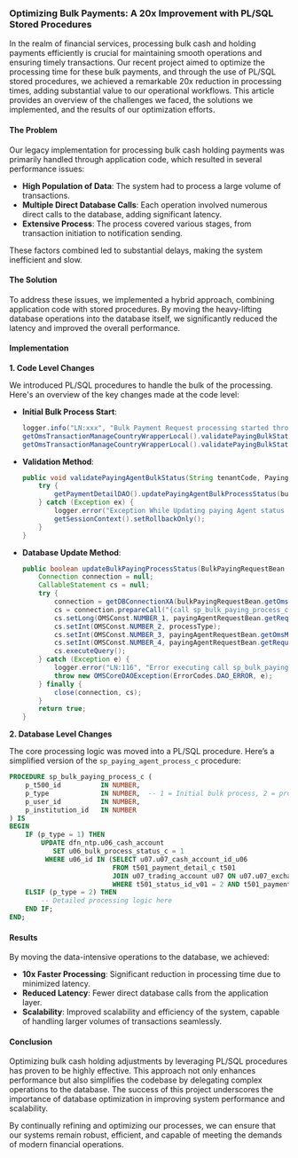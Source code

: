 ### Optimizing Bulk Payments: A 20x Improvement with PL/SQL Stored Procedures

In the realm of financial services, processing bulk cash and holding payments efficiently is crucial for maintaining smooth operations and ensuring timely transactions. Our recent project aimed to optimize the processing time for these bulk payments, and through the use of PL/SQL stored procedures, we achieved a remarkable 20x reduction in processing times, adding substantial value to our operational workflows. This article provides an overview of the challenges we faced, the solutions we implemented, and the results of our optimization efforts.

#### The Problem

Our legacy implementation for processing bulk cash holding payments was primarily handled through application code, which resulted in several performance issues:

- **High Population of Data**: The system had to process a large volume of transactions.
- **Multiple Direct Database Calls**: Each operation involved numerous direct calls to the database, adding significant latency.
- **Extensive Process**: The process covered various stages, from transaction initiation to notification sending.

These factors combined led to substantial delays, making the system inefficient and slow.

#### The Solution

To address these issues, we implemented a hybrid approach, combining application code with stored procedures. By moving the heavy-lifting database operations into the database itself, we significantly reduced the latency and improved the overall performance.

#### Implementation

**1. Code Level Changes**

We introduced PL/SQL procedures to handle the bulk of the processing. Here's an overview of the key changes made at the code level:

- **Initial Bulk Process Start**:
    ```java
    logger.info("LN:xxx", "Bulk Payment Request processing started through DB : sp_bulk_paying_process_c ");
    getOmsTransactionManageCountryWrapperLocal().validatePayingBulkStatus(payingBulkRequestBean.getOmsMsgHeader().getTenantCode(), payingBulkRequestBean, 1);
    getOmsTransactionManageCountryWrapperLocal().validatePayingBulkStatus(payingBulkRequestBean.getOmsMsgHeader().getTenantCode(), payingBulkRequestBean, 2);
    ```

- **Validation Method**:
    ```java
    public void validatePayingAgentBulkStatus(String tenantCode, PayingBulkRequestBean payingBulkRequestBean, int processType) {
        try {
            getPaymentDetailDAO().updatePayingAgentBulkProcessStatus(bulkPayingRequestBean, processType);
        } catch (Exception ex) {
            logger.error("Exception While Updating paying Agent status Update, RollBack Call " + ex);
            getSessionContext().setRollbackOnly();
        }
    }
    ```

- **Database Update Method**:
    ```java
    public boolean updateBulkPayingProcessStatus(BulkPayingRequestBean bulkPayingRequestBean, int processType) {
        Connection connection = null;
        CallableStatement cs = null;
        try {
            connection = getDBConnectionXA(bulkPayingRequestBean.getOmsMsgHeader().getTenantCode());
            cs = connection.prepareCall("{call sp_bulk_paying_process_c(?,?,?,?)}");
            cs.setLong(OMSConst.NUMBER_1, payingAgentRequestBean.getRequestBody().getPayingSessionId());
            cs.setInt(OMSConst.NUMBER_2, processType);
            cs.setInt(OMSConst.NUMBER_3, payingAgentRequestBean.getOmsMsgHeader().getLoginID());
            cs.setInt(OMSConst.NUMBER_4, payingAgentRequestBean.getRequestBody().getInstituteId());
            cs.executeQuery();
        } catch (Exception e) {
            logger.error("LN:116", "Error executing call sp_bulk_paying_process_c", e);
            throw new OMSCoreDAOException(ErrorCodes.DAO_ERROR, e);
        } finally {
            close(connection, cs);
        }
        return true;
    }
    ```

**2. Database Level Changes**

The core processing logic was moved into a PL/SQL procedure. Here’s a simplified version of the `sp_paying_agent_process_c` procedure:

```sql
PROCEDURE sp_bulk_paying_process_c (
    p_t500_id          IN NUMBER,
    p_type             IN NUMBER,  -- 1 = Initial bulk process, 2 = process
    p_user_id          IN NUMBER,
    p_institution_id   IN NUMBER
) IS
BEGIN
    IF (p_type = 1) THEN
        UPDATE dfn_ntp.u06_cash_account
           SET u06_bulk_process_status_c = 1
         WHERE u06_id IN (SELECT u07.u07_cash_account_id_u06
                          FROM t501_payment_detail_c t501
                          JOIN u07_trading_account u07 ON u07.u07_exchange_account_no = t501.t501_account_code
                          WHERE t501_status_id_v01 = 2 AND t501_payment_session_id_t500 = p_t500_id);
    ELSIF (p_type = 2) THEN
        -- Detailed processing logic here
    END IF;
END;
```

#### Results

By moving the data-intensive operations to the database, we achieved:

- **10x Faster Processing**: Significant reduction in processing time due to minimized latency.
- **Reduced Latency**: Fewer direct database calls from the application layer.
- **Scalability**: Improved scalability and efficiency of the system, capable of handling larger volumes of transactions seamlessly.

#### Conclusion

Optimizing bulk cash holding adjustments by leveraging PL/SQL procedures has proven to be highly effective. This approach not only enhances performance but also simplifies the codebase by delegating complex operations to the database. The success of this project underscores the importance of database optimization in improving system performance and scalability.

By continually refining and optimizing our processes, we can ensure that our systems remain robust, efficient, and capable of meeting the demands of modern financial operations.
